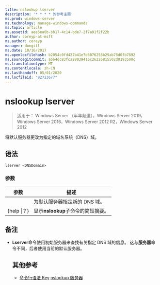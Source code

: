 ```yaml
---
title: nslookup lserver
description: '* * * * 的参考主题'
ms.prod: windows-server
ms.technology: manage-windows-commands
ms.topic: article
ms.assetid: aee5ea0b-bb17-4c14-bde7-2f7a91f2f22b
author: coreyp-at-msft
ms.author: coreyp
manager: dongill
ms.date: 10/16/2017
ms.openlocfilehash: b2054c0fd427b41e7d6076258b29ab78d0fb7892
ms.sourcegitcommit: ab64dc83fca28039416c26226815502d0193500c
ms.translationtype: MT
ms.contentlocale: zh-CN
ms.lasthandoff: 05/01/2020
ms.locfileid: "82723677"
---
```

# <a name="nslookup-lserver"></a>nslookup lserver

> 适用于： Windows Server （半年频道），Windows Server 2019，Windows Server 2016，Windows Server 2012 R2，Windows Server 2012

将默认服务器更改为指定的域名系统（DNS）域。
## <a name="syntax"></a>语法
```
lserver <DNSDomain> 
```
### <a name="parameters"></a>参数

|    参数    |                      描述                      |
|-----------------|-------------------------------------------------------|
|   <DNSDomain>   | 为默认服务器指定新的 DNS 域。  |
| {help &#124;？} | 显示**nslookup**子命令的简短摘要。 |

## <a name="remarks"></a>备注
- **Lserver**命令使用初始服务器来查找有关指定 DNS 域的信息。 这与**服务器**命令不同，后者使用当前的默认服务器。
  ## <a name="additional-references"></a>其他参考
  - [命令行语法 Key](command-line-syntax-key.md)
  [nslookup 服务器](nslookup-server.md)
